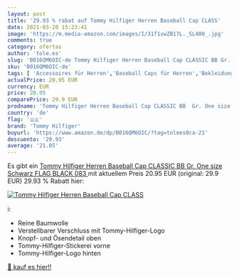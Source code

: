 ```yaml
---
layout: post
title: '29.93 % rabat auf Tommy Hilfiger Herren Baseball Cap CLASS'
date: 2021-03-20 15:23:41
image: 'https://m.media-amazon.com/images/I/31f1xwZB17L._SL400_.jpg'
comments: true
category: ofertas
author: 'tole.es'
slug: 'B016QM6OIC-de Tommy Hilfiger Herren Baseball Cap CLASSIC BB Gr. One size...'
sku: 'B016QM6OIC-de'
tags: [ 'Accessoires für Herren','Baseball Caps für Herren','Bekleidung','Herrenbekleidung','Hüte, Mützen & Caps für Herren','tommy hilfiger', ]
actualPrice: 20.95 EUR
currency: EUR
price: 20.95
comparePrice: 29.9 EUR
prodname: 'Tommy Hilfiger Herren Baseball Cap CLASSIC BB  Gr. One size  Schwarz  FLAG BLACK 083 '
country: 'de'
flag: '🇩🇪'
brand: 'Tommy Hilfiger'
buyurl: 'https://www.amazon.de/dp/B016QM6OIC/?tag=tolees0ca-21'
descuento: '29.93'
average: '21.05'
---
```


Es gibt ein [Tommy Hilfiger Herren Baseball Cap CLASSIC BB  Gr. One size  Schwarz  FLAG BLACK 083 ](https://www.amazon.de/dp/B016QM6OIC/?tag=tolees0ca-21) mit aktuellem Preis 20.95 EUR (original: 29.9 EUR) 29.93 % Rabatt hier:

[![Tommy Hilfiger Herren Baseball Cap CLASS](https://m.media-amazon.com/images/I/31f1xwZB17L._SL400_.jpg)](https://www.amazon.de/dp/B016QM6OIC/?tag=tolees0ca-21)

ℹ️:

- Reine Baumwolle
- Verstellbarer Verschluss mit Tommy-Hilfiger-Logo
- Knopf- und Ösendetail oben
- Tommy-Hilfiger-Stickerei vorne
- Tommy-Hilfiger-Logo hinten

[🛒 kauf es hier!!](https://www.amazon.de/dp/B016QM6OIC/?tag=tolees0ca-21)
